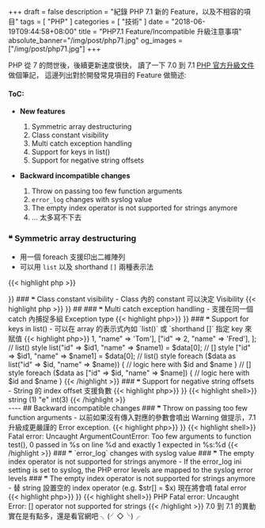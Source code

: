 +++
draft = false
description = "紀錄 PHP 7.1 新的 Feature，以及不相容的項目"
tags = [ "PHP" ]
categories = [ "技術" ]
date = "2018-06-19T09:44:58+08:00"
title = "PHP7.1 Feature/Incompatible 升級注意事項"
absolute_banner="/img/post/php71.jpg"
og_images = ["/img/post/php71.jpg"]
+++

PHP 從 7 的問世後，後續更新速度很快， 讀了一下 7.0 到 7.1 [PHP 官方升級文件](http://php.net/manual/en/migration71.new-features.php) 做個筆記， 這邊列出對於開發常見項目的 Feature 做簡述:

<!--more-->
#### ToC:

- __New features__
    1. Symmetric array destructuring
    2. Class constant visibility
    3. Multi catch exception handling
    4. Support for keys in list()
    5. Support for negative string offsets

- __Backward incompatible changes__
    1. Throw on passing too few function arguments
    2. `error_log` changes with syslog value
    3. The empty index operator is not supported for strings anymore
    4. ... 太多寫不下去 


### <span class="text-success">❝ Symmetric array destructuring</span>
- 用一個 foreach  支援印出二維陣列
- 可以用 `list` 以及 shorthand `[]` 兩種表示法

{{< highlight php >}}
<?php
$data = [
    [1, 'Tom'],
    [2, 'Fred'],
];

// list() style
list($id1, $name1) = $data[0];

// [] style
[$id1, $name1] = $data[0];

// list() style
foreach ($data as list($id, $name)) {
    // logic here with $id and $name
}

// [] style
foreach ($data as [$id, $name]) {
    // logic here with $id and $name
}
{{< /highlight >}}


### <span class="text-success">❝ Class constant visibility</span>
- Class 內的 constant 可以決定 Visibility

{{< highlight php >}}
<?php
class ConstDemo
{
    const PUBLIC_CONST_A = 1;
    public const PUBLIC_CONST_B = 2;
    protected const PROTECTED_CONST = 3;
    private const PRIVATE_CONST = 4;
}

// public / protected / private
{{< /highlight >}}
##


### <span class="text-success">❝ Multi catch exception handling</span>
- 支援在同一個 catch 內捕捉多組 Exception type

{{< highlight php>}}
<?php
try {
    // some code
} catch (FirstException | SecondException $e) {
    // handle first and second exceptions
}
{{< /highlight >}}


### <span class="text-success">❝ Support for keys in list()</span>
- 可以在 array 的表示式內如 `list()` 或 `shorthand []` 指定 key 來賦值

{{< highlight php>}}
<?php
$data = [
    ["id" => 1, "name" => 'Tom'],
    ["id" => 2, "name" => 'Fred'],
];

// list() style
list("id" => $id1, "name" => $name1) = $data[0];

// [] style
["id" => $id1, "name" => $name1] = $data[0];

// list() style
foreach ($data as list("id" => $id, "name" => $name)) {
    // logic here with $id and $name
}

// [] style
foreach ($data as ["id" => $id, "name" => $name]) {
    // logic here with $id and $name
}
{{< /highlight >}}


### <span class="text-success">❝ Support for negative string offsets</span>
- String 的 index offset 支援負數


{{< highlight php>}}
<?php
var_dump("abcdef"[-2]);
var_dump(strpos("aabbcc", "b", -3));
{{< /highlight >}}
{{< highlight shell>}}
string (1) "e"
int(3)
{{< /highlight >}}

<br>

----

## Backward incompatible changes

### <span class="text-danger">❞ Throw on passing too few function arguments</span>
- 以前如果沒有傳入對應的參數會噴出 Warning 做提示，7.1 升級成更嚴謹的 Error exception.

{{< highlight php>}}
<?php
function test($param){}
test();
{{< /highlight >}}
{{< highlight shell>}}
Fatal error: Uncaught ArgumentCountError: Too few arguments to function test(), 0 passed in %s on line %d and exactly 1 expected in %s:%d
{{< /highlight >}}

### <span class="text-danger">❞ `error_log` changes with syslog value </span>
### <span class="text-danger">❞ The empty index operator is not supported for strings anymore</span>
- If the error_log ini setting is set to syslog, the PHP error levels are mapped to the syslog error levels


### <span class="text-danger">❞ The empty index operator is not supported for strings anymore</span>
- 替 string 設置空的 index operator (e.g. $str[] = $x) 現在將會噴 fatal error


{{< highlight php>}}
<?php

$foo = '';

$foo[] = 'bar';
{{< /highlight >}}
{{< highlight shell>}}
PHP Fatal error: Uncaught Error: [] operator not supported for strings
{{< /highlight >}}

7.0 到 7.1 的異動實在是有點多，還是看官網吧 ╮(╯◇╰)╭
